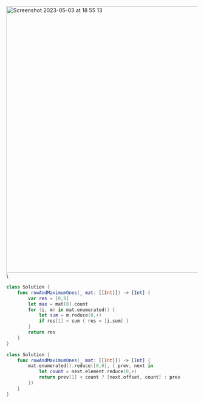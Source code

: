 <img width="700" alt="Screenshot 2023-05-03 at 18 55 13" src="https://user-images.githubusercontent.com/73763976/236003224-4043db09-ef8b-4d3a-b5ae-da208403fc9a.png">
\

```swift
class Solution {
    func rowAndMaximumOnes(_ mat: [[Int]]) -> [Int] {
        var res = [0,0]
        let max = mat[0].count
        for (i, m) in mat.enumerated() { 
            let sum = m.reduce(0,+)
            if res[1] < sum { res = [i,sum] }
        }
        return res 
    }
}
````

```swift
class Solution {
    func rowAndMaximumOnes(_ mat: [[Int]]) -> [Int] {
        mat.enumerated().reduce([0,0], { prev, next in
            let count = next.element.reduce(0,+)
            return prev[1] < count ? [next.offset, count] : prev
        })
    }
}

```
